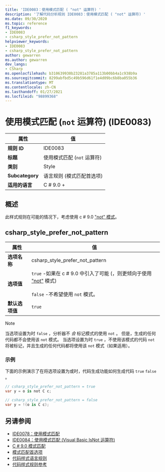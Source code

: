 ```yaml
---
title: 'IDE0083：使用模式匹配 ( "not" 运算符) '
description: '了解代码分析规则 IDE0083：使用模式匹配 ( "not" 运算符) '
ms.date: 09/30/2020
ms.topic: reference
f1_keywords:
- IDE0083
- csharp_style_prefer_not_pattern
helpviewer_keywords:
- IDE0083
- csharp_style_prefer_not_pattern
author: gewarren
ms.author: gewarren
dev_langs:
- CSharp
ms.openlocfilehash: b310639930b23281a3785a113b00bb4a1c938b9a
ms.sourcegitcommit: 8299abfbd5c49b596d61f1e4d09bc6b8ba055b36
ms.translationtype: MT
ms.contentlocale: zh-CN
ms.lasthandoff: 01/27/2021
ms.locfileid: "98899368"
---
```

# <a name="use-pattern-matching-not-operator-ide0083"></a>使用模式匹配 (`not` 运算符)  (IDE0083) 

|属性|值|
|-|-|
| **规则 ID** | IDE0083 |
| **标题** | 使用模式匹配 (`not` 运算符)  |
| **类别** | Style |
| **Subcategory** | 语言规则 (模式匹配首选项)  |
| **适用的语言** | C # 9.0 + |

## <a name="overview"></a>概述

此样式规则在可能的情况下，考虑使用 c # 9.0 ["not" 模式](../../../csharp/whats-new/csharp-9.md#pattern-matching-enhancements)。

## <a name="csharp_style_prefer_not_pattern"></a>csharp_style_prefer_not_pattern

|属性|值|
|-|-|
| **选项名称** | csharp_style_prefer_not_pattern |
| **选项值** | `true` -如果在 c # 9.0 中引入了可能 (，则更倾向于使用 ["not"](../../../csharp/whats-new/csharp-9.md#pattern-matching-enhancements) 模式) <br /><br />`false` -不希望使用 `not` 模式。 |
| **默认选项值** | `true` |

> [!NOTE]
> 当选项设置为时 `false` ，分析器不 *会* 标记模式的使用 `not` 。 但是，生成的任何代码都不会使用该 `not` 模式。 当选项设置为时 `true` ，不使用该模式的代码 `not` 将被标记，并且生成的任何代码都将使用该 `not` 模式（如果适用）。

### <a name="example"></a>示例

下面的示例演示了在将选项设置为或时，代码生成功能如何生成代码 `true` `false` 。

```csharp
// csharp_style_prefer_not_pattern = true
var y = o is not C c;

// csharp_style_prefer_not_pattern = false
var y = !(o is C c);
```

## <a name="see-also"></a>另请参阅

- [IDE0078：使用模式匹配](ide0078.md)
- [IDE0084：使用模式匹配 (Visual Basic IsNot 运算符) ](ide0084.md)
- [C # 9.0 模式匹配](../../../csharp/whats-new/csharp-9.md#pattern-matching-enhancements)
- [模式匹配首选项](pattern-matching-preferences.md)
- [代码样式语言规则](language-rules.md)
- [代码样式规则参考](index.md)

